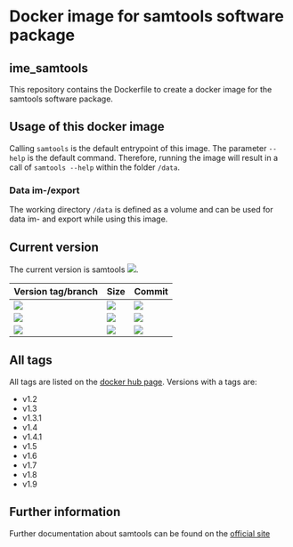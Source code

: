 # Docker image for samtools software package
## ime_samtools
This repository contains the Dockerfile to create a docker image for the samtools software package.

## Usage of this docker image
Calling `samtools` is the default entrypoint of this image. The parameter `--help` is the default command. Therefore, running the image will result in a call of `samtools --help` within the folder `/data`.
### Data im-/export
The working directory `/data` is defined as a volume and can be used for data im- and export while using this image.

## Current version
The current version is samtools [![](https://images.microbadger.com/badges/version/greatfireball/ime_samtools:v1.9.svg)](https://microbadger.com/images/greatfireball/ime_samtools:v1.9 "Get your own version badge on microbadger.com").

| Version tag/branch | Size | Commit |
|-|-|-|
| [![](https://images.microbadger.com/badges/version/greatfireball/ime_samtools:v1.9.svg)](https://microbadger.com/images/greatfireball/ime_samtools:v1.9 "Get your own version badge on microbadger.com") | [![](https://images.microbadger.com/badges/image/greatfireball/ime_samtools:v1.9.svg)](https://microbadger.com/images/greatfireball/ime_samtools:v1.9 "Get your own image badge on microbadger.com") | [![](https://images.microbadger.com/badges/commit/greatfireball/ime_samtools:v1.9.svg)](https://microbadger.com/images/greatfireball/ime_samtools:v1.9 "Get your own commit badge on microbadger.com") |
| [![](https://images.microbadger.com/badges/version/greatfireball/ime_samtools:master.svg)](https://microbadger.com/images/greatfireball/ime_samtools:master "Get your own version badge on microbadger.com") | [![](https://images.microbadger.com/badges/image/greatfireball/ime_samtools:master.svg)](https://microbadger.com/images/greatfireball/ime_samtools:master "Get your own image badge on microbadger.com") | [![](https://images.microbadger.com/badges/commit/greatfireball/ime_samtools:master.svg)](https://microbadger.com/images/greatfireball/ime_samtools:master "Get your own commit badge on microbadger.com") |
| [![](https://images.microbadger.com/badges/version/greatfireball/ime_samtools:develop.svg)](https://microbadger.com/images/greatfireball/ime_samtools:develop "Get your own version badge on microbadger.com") | [![](https://images.microbadger.com/badges/image/greatfireball/ime_samtools:develop.svg)](https://microbadger.com/images/greatfireball/ime_samtools:develop "Get your own image badge on microbadger.com") | [![](https://images.microbadger.com/badges/commit/greatfireball/ime_samtools:develop.svg)](https://microbadger.com/images/greatfireball/ime_samtools:develop "Get your own commit badge on microbadger.com") |

## All tags
All tags are listed on the [docker hub page](https://hub.docker.com/r/greatfireball/ime_samtools/tags/). Versions with a tags are:
- v1.2
- v1.3
- v1.3.1
- v1.4
- v1.4.1
- v1.5
- v1.6
- v1.7
- v1.8
- v1.9

## Further information
Further documentation about samtools can be found on the [official site](http://www.htslib.org/doc/samtools.html)
